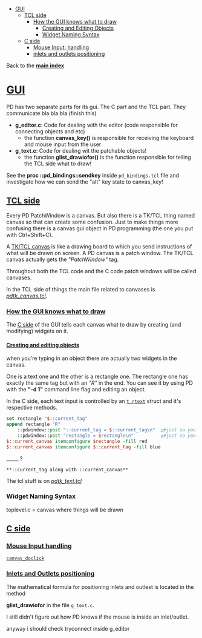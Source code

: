 - <a id="index-gui">[GUI](#gui)</a>
   - <a id="index-tcl-side">[TCL side](#tcl-side)</a>
      - <a id="index-how-the-gui-knows-what-to-draw">[How the GUI knows what to draw](#how-the-gui-knows-what-to-draw)</a>
         - <a id="index-creating-and-editing-objects">[Creating and Editing Objects](#creating-and-editing-objects)</a>
         - <a id="index-widget-naming-syntax">[Widget Naming Syntax](#widget-naming-syntax)</a>
   - <a id="index-c-side">[C side](#c-side)</a>
      - <a id="index-mouse-input:-handling">[Mouse Input: handling](#mouse-input-handling)</a>
      - <a id="index-inlets-and-outlets-positioning">[inlets and outlets positioning](#inlets-and-outlets-positioning)</a>


Back to the [**main index**](https://github.com/HenriAugusto/my-pure-data-source-studies/blob/master/README.md#index-api)

# [GUI](#index-gui)

PD has two separate parts for its gui. The C part and the TCL part. They communicate bla bla bla (finish this)

* **g_editor.c**: Code for dealing with the editor (code responsible for connecting objects and etc)
   * the function **canvas_key()** is responsible for receiving the keyboard and mouse input from the user
* **g_text.c**: Code for dealing wit the patchable objects!
   * the function **glist_drawiofor()** is the function responsible for telling the TCL side what to draw!
   
See the **proc ::pd_bindings::sendkey** inside `pd_bindings.tcl` file and investigate how we can send the "alt" key state to canvas_key!

## [TCL side](#index-tcl-side)

Every PD PatchWindow is a canvas. But also there is a TK/TCL thing named canvas so that can create some confusion. Just to make things more confusing there is a canvas gui object in PD programming (the one you put with Ctrl+Shift+C).

A [TK/TCL canvas](https://www.tcl.tk/man/tcl8.4/TkCmd/canvas.htm) is like a drawing board to which you send instructions of what will be drawn on screen. A PD canvas is a patch window. The TK/TCL canvas actually gets the _"PatchWindow"_ tag.

Throughout both the TCL code and the C code patch windows will be called canvases.

In the TCL side of things the main file related to canvases is [_pdtk_canvas.tcl_](https://github.com/pure-data/pure-data/blob/master/tcl/pdtk_canvas.tcl).

### [How the GUI knows what to draw](#index-how-the-gui-knows-what-to-draw)

The [C side](#c-side) of the GUI tells each canvas what to draw by creating (and modifying) widgets on it.

#### [Creating and editing objects](#index-creating--and-editing-objects)

when you're typing in an object there are actually two widgets in the canvas.

One is a text one and the other is a rectangle one. The rectangle one has exactly the same tag but with an _"R"_ in the end. You can see it by using PD with the **"-d 1"** command line flag and editing an object.


In the C side, each text input is controlled by an [`t_rtext`](https://github.com/HenriAugusto/my-pure-data-source-studies/blob/master/t_rtext.md#t_rtext) struct and it's respective methods.

```tcl
set rectangle "$::current_tag"
append rectangle "R"
    ::pdwindow::post "::current_tag = $::current_tag\n"  ;#just so you can see it
    ::pdwindow::post "rectangle = $rectangle\n"          ;#just so you can see it
$::current_canvas itemconfigure $rectangle -fill red
$::current_canvas itemconfigure $::current_tag -fill blue
```


_____ ?

`**::current_tag along with ::current_canvas**`

The tcl stuff is on [_pdtk_text.tcl_](https://github.com/pure-data/pure-data/blob/master/tcl/pdtk_text.tcl)


### Widget Naming Syntax

toplevel.c = canvas where things will be drawn

## [C side](#index-C-side)

### [Mouse Input handling](#index-mouse-input-handling)

[`canvas_doclick`](https://github.com/pure-data/pure-data/blob/7c27aa0ad505bb4802eee3fc40886836c814353f/src/g_editor.c#L2286)

### [Inlets and Outlets positioning](#index-inlets-and-outlets-positioning)

The mathematical formula for positioning inlets and outlest is located in the method

**glist_drawiofor** in the file `g_text.c`.

I still didn't figure out how PD knows if the mouse is inside an inlet/outlet.

anyway i should check tryconnect inside g_editor


